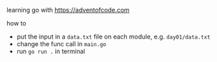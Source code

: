learning go with https://adventofcode.com

how to
- put the input in a `data.txt` file on each module, e.g. `day01/data.txt`
- change the func call in `main.go`
- run `go run .` in terminal
